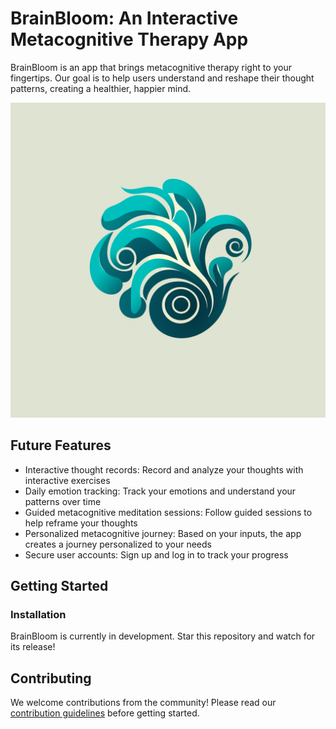 # BrainBloom: An Interactive Metacognitive Therapy App

BrainBloom is an app that brings metacognitive therapy right to your fingertips. Our goal is to help users understand and reshape their thought patterns, creating a healthier, happier mind.

![BrainBloom Logo](https://github.com/RyanLilleyman/BrainBloom/blob/main/banner.png)

##  Future Features

- Interactive thought records: Record and analyze your thoughts with interactive exercises
- Daily emotion tracking: Track your emotions and understand your patterns over time
- Guided metacognitive meditation sessions: Follow guided sessions to help reframe your thoughts
- Personalized metacognitive journey: Based on your inputs, the app creates a journey personalized to your needs
- Secure user accounts: Sign up and log in to track your progress

## Getting Started

### Installation

BrainBloom is currently in development. Star this repository and watch for its release!

## Contributing

We welcome contributions from the community! Please read our [contribution guidelines](Link-to-contribution-guidelines-here) before getting started.




